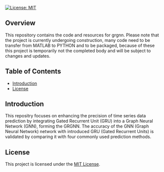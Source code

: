 [![License: MIT](https://img.shields.io/badge/License-MIT-yellow.svg)](https://opensource.org/licenses/MIT)

## Overview

This repository contains the code and resources for grgnn. Please note that the project is currently undergoing construction, many code need to be transfer from MATLAB to PYTHON and to be packaged, because of these this project is temporarily not the completed body and will be subject to changes and updates.

## Table of Contents

- [Introduction](#introduction)
- [License](#license)

## Introduction

This repositry focuses on enhancing the precision of time series data prediction by integrating Gated Recurrent Unit (GRU) into a Graph Neural Network (GNN), forming the GRGNN. The accuracy of the GNN (Graph Neural Network) network with introduced GRU (Gated Recurrent Units) is validated by comparing it with four commonly used prediction methods.


## License

This project is licensed under the [MIT License](https://opensource.org/licenses/MIT).
